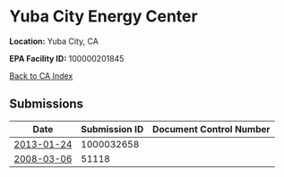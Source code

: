 # Yuba City Energy Center

**Location:** Yuba City, CA

**EPA Facility ID:** 100000201845

[Back to CA Index](../../index.md)

## Submissions

| Date | Submission ID | Document Control Number |
|------|--------------|-------------------------|
| [2013-01-24](submissions/1000032658.md) | 1000032658 |  |
| [2008-03-06](submissions/51118.md) | 51118 |  |

